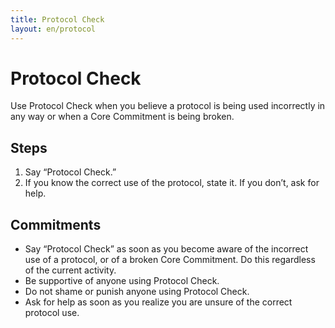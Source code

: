 ```yaml
---
title: Protocol Check
layout: en/protocol
---
```

# Protocol Check

Use Protocol Check when you believe a protocol is being used incorrectly in any way or when a Core Commitment is being broken.

## Steps

1. Say “Protocol Check.”
2. If you know the correct use of the protocol, state it. If you don’t, ask for help.

## Commitments

* Say “Protocol Check” as soon as you become aware of the incorrect use of a protocol, or of a broken Core Commitment. Do this regardless of the current activity.
* Be supportive of anyone using Protocol Check.
* Do not shame or punish anyone using Protocol Check.
* Ask for help as soon as you realize you are unsure of the correct protocol use.
